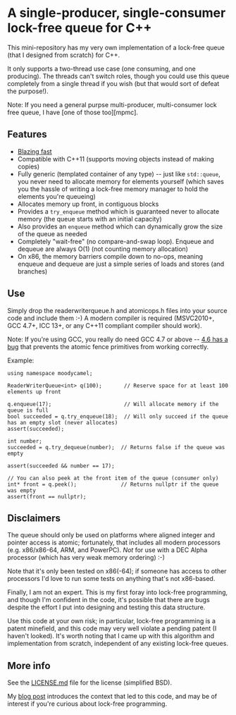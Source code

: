# A single-producer, single-consumer lock-free queue for C++

This mini-repository has my very own implementation of a lock-free queue (that I designed from scratch) for C++.

It only supports a two-thread use case (one consuming, and one producing). The threads can't switch roles, though
you could use this queue completely from a single thread if you wish (but that would sort of defeat the purpose!).

Note: If you need a general purpse multi-producer, multi-consumer lock free queue, I have [one of those too][mpmc].


## Features

- [Blazing fast][benchmarks]
- Compatible with C++11 (supports moving objects instead of making copies)
- Fully generic (templated container of any type) -- just like `std::queue`, you never need to allocate memory for elements yourself
  (which saves you the hassle of writing a lock-free memory manager to hold the elements you're queueing)
- Allocates memory up front, in contiguous blocks
- Provides a `try_enqueue` method which is guaranteed never to allocate memory (the queue starts with an initial capacity)
- Also provides an `enqueue` method which can dynamically grow the size of the queue as needed
- Completely "wait-free" (no compare-and-swap loop). Enqueue and dequeue are always O(1) (not counting memory allocation)
- On x86, the memory barriers compile down to no-ops, meaning enqueue and dequeue are just a simple series of loads and stores (and branches)


## Use

Simply drop the readerwriterqueue.h and atomicops.h files into your source code and include them :-)
A modern compiler is required (MSVC2010+, GCC 4.7+, ICC 13+, or any C++11 compliant compiler should work).

Note: If you're using GCC, you really do need GCC 4.7 or above -- [4.6 has a bug][gcc46bug] that prevents the atomic fence primitives
from working correctly.

Example:

    using namespace moodycamel;
    
    ReaderWriterQueue<int> q(100);       // Reserve space for at least 100 elements up front
    
    q.enqueue(17);                       // Will allocate memory if the queue is full
    bool succeeded = q.try_enqueue(18);  // Will only succeed if the queue has an empty slot (never allocates)
    assert(succeeded);
    
    int number;
    succeeded = q.try_dequeue(number);  // Returns false if the queue was empty
    
    assert(succeeded && number == 17);
    
    // You can also peek at the front item of the queue (consumer only)
    int* front = q.peek();              // Returns nullptr if the queue was empty
    assert(front == nullptr);
    
    
## Disclaimers

The queue should only be used on platforms where aligned integer and pointer access is atomic; fortunately, that
includes all modern processors (e.g. x86/x86-64, ARM, and PowerPC). *Not* for use with a DEC Alpha processor (which has very weak memory ordering) :-)

Note that it's only been tested on x86(-64); if someone has access to other processors I'd love to run some tests on
anything that's not x86-based.

Finally, I am not an expert. This is my first foray into lock-free programming, and though I'm confident in the code,
it's possible that there are bugs despite the effort I put into designing and testing this data structure.

Use this code at your own risk; in particular, lock-free programming is a patent minefield, and this code may very
well violate a pending patent (I haven't looked). It's worth noting that I came up with this algorithm and
implementation from scratch, independent of any existing lock-free queues.


## More info

See the [LICENSE.md][license] file for the license (simplified BSD).

My [blog post][blog] introduces the context that led to this code, and may be of interest if you're curious
about lock-free programming.


[blog]: http://moodycamel.com/blog/2013/a-fast-lock-free-queue-for-c++
[license]: LICENSE.md
[benchmarks]: http://moodycamel.com/blog/2013/a-fast-lock-free-queue-for-c++#benchmarks
[gcc46bug]: http://stackoverflow.com/questions/16429669/stdatomic-thread-fence-has-undefined-reference
[mppc]: https://github.com/cameron314/concurrentqueue
